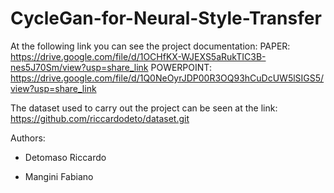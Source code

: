 # CycleGan-for-Neural-Style-Transfer

At the following link you can see the project documentation:
PAPER: https://drive.google.com/file/d/1OCHfKX-WJEXS5aRukTIC3B-nes5J70Sm/view?usp=share_link
POWERPOINT: https://drive.google.com/file/d/1Q0NeOyrJDP00R3OQ93hCuDcUW5lSIGS5/view?usp=share_link


The dataset used to carry out the project can be seen at the link:
https://github.com/riccardodeto/dataset.git
 
 
Authors: 

- Detomaso Riccardo

- Mangini Fabiano

